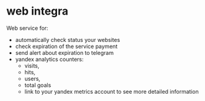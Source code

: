 # web integra


Web service for:

- automatically check status your websites
- check expiration of the service payment
- send alert about expiration to telegram
- yandex analytics 
    counters:
    -   visits, 
    -   hits, 
    -   users, 
    -   total goals
    - link to your yandex metrics account to see more detailed information